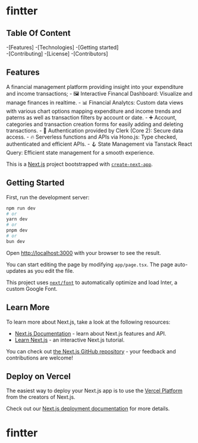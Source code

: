 # fintter

## Table Of Content

   -[Features]
   -[Technologies]
   -[Getting started]   
   -[Contributing]
   -[License]
   -[Contributors]


 ## Features
 A financial management platform providing insight into your expenditure and income transactions;
    - 🖼️ Interactive Financal Dashboard: Visualize and manage finances in realtime.
    - 📊 Financial Analytcs: Custom data views with various chart options mapping expenditure and income trends and paterns as well as transaction filters by account or date. 
    - ➕ Account, categories and transaction creation forms for easily adding and deleting transactions.
    - 🔐 Authentication provided by Clerk (Core 2): Secure data access.
    - 🔥 Serverless functions and APIs via Hono.js: Type checked, authenticated and efficient APIs. 
    - 🪝 State Management via Tanstack React Query: Efficient state management for a smooth experience.

This is a [Next.js](https://nextjs.org/) project bootstrapped with [`create-next-app`](https://github.com/vercel/next.js/tree/canary/packages/create-next-app).

## Getting Started

First, run the development server:

```bash
npm run dev
# or
yarn dev
# or
pnpm dev
# or
bun dev
```

Open [http://localhost:3000](http://localhost:3000) with your browser to see the result.

You can start editing the page by modifying `app/page.tsx`. The page auto-updates as you edit the file.

This project uses [`next/font`](https://nextjs.org/docs/basic-features/font-optimization) to automatically optimize and load Inter, a custom Google Font.

## Learn More

To learn more about Next.js, take a look at the following resources:

- [Next.js Documentation](https://nextjs.org/docs) - learn about Next.js features and API.
- [Learn Next.js](https://nextjs.org/learn) - an interactive Next.js tutorial.

You can check out [the Next.js GitHub repository](https://github.com/vercel/next.js/) - your feedback and contributions are welcome!

## Deploy on Vercel

The easiest way to deploy your Next.js app is to use the [Vercel Platform](https://vercel.com/new?utm_medium=default-template&filter=next.js&utm_source=create-next-app&utm_campaign=create-next-app-readme) from the creators of Next.js.

Check out our [Next.js deployment documentation](https://nextjs.org/docs/deployment) for more details.
# fintter
